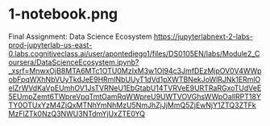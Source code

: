 # 1-notebook.png
Final Assignment: Data Science Ecosystem
https://jupyterlabnext-2-labs-prod-jupyterlab-us-east-0.labs.cognitiveclass.ai/user/apontediego1/files/DS0105EN/labs/Module2_Coursera/DataScienceEcosystem.ipynb?_xsrf=MnwxOjB8MTA6MTc1OTU0MzIxM3w1Ol94c3JmfDEzMjpOV0V4WWpobFpqWXhNbVUyTkdJeE9HRmlNbUUyT1dVd1pXWTBNekJoWlRJNk1ERmlOelZrWVdKaVpEUmhOV1JsTVRNeU1EbGtabU14TVRVeE9URTRaRGxoTUdVeE5EUmpZemt6TWpreVpqTmtOamRqWWpreU9UWTVOVGhsWWpOallRPT18YTY0OTUxYzM4ZjQxMTNhYmNhMzU5NmJhZjJjMmQ5ZjEwNjY1ZTQ3ZTFkMzFlZTk0NzQ3NWU3NTdmYjUxZTE0YQ
